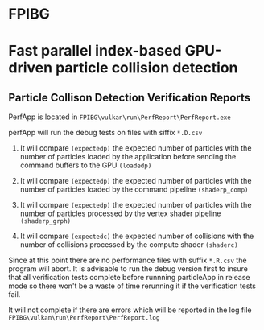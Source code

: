 # FPIBG
# Fast parallel index-based GPU-driven particle collision detection
## Particle Collison Detection Verification Reports

PerfApp is located in `FPIBG\vulkan\run\PerfReport\PerfReport.exe`

perfApp will run the debug tests on files with siffix `*.D.csv`

1. It will compare `(expectedp)` the expected number of particles with the number 
of particles loaded by the application before sending the command buffers to the GPU `(loadedp)`

2. It will compare `(expectedp)` the expected number of particles with the number 
of particles loaded by the command pipeline  `(shaderp_comp)`

3. It will compare `(expectedp)` the expected number of particles with the number 
of particles processed by the vertex shader pipeline  `(shaderp_grph)`

4. It will compare `(expectedc)` the expected number of collisions with the number 
of collisions processed by the compute shader `(shaderc)`

Since at this point there are no performance files with suffix `*.R.csv` the program will abort.
It is advisable to run the debug version first to insure that all verification tests complete before runnning
particleApp in release mode so there won't be a waste of time rerunning it if the verification tests fail.


It will not complete if there are errors which will be reported in the log file 
`FPIBG\vulkan\run\PerfReport\PerfReport.log`

